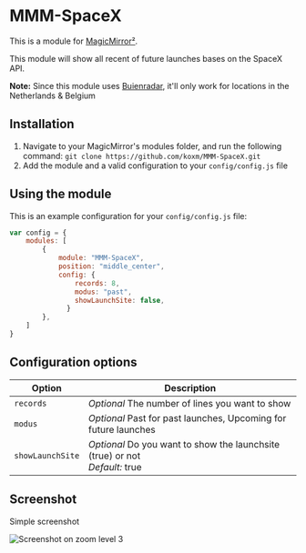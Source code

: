 # MMM-SpaceX

This is a module for [MagicMirror²](https://github.com/MichMich/MagicMirror/).

This module will show all recent of future launches bases on the SpaceX API. 

**Note:** Since this module uses [Buienradar](https://www.buienradar.nl), it'll only work for locations in the Netherlands & Belgium

## Installation
1. Navigate to your MagicMirror's modules folder, and run the following command: `git clone https://github.com/koxm/MMM-SpaceX.git`
2. Add the module and a valid configuration to your `config/config.js` file

## Using the module

This is an example configuration for your `config/config.js` file:
```js
var config = {
    modules: [
        {
            module: "MMM-SpaceX",
            position: "middle_center",
            config: {
                records: 8,
                modus: "past",
                showLaunchSite: false,
			  }
		},
    ]
}
```

## Configuration options

| Option           | Description
|----------------- |-----------
| `records`        | *Optional* The number of lines you want to show
| `modus`          | *Optional* Past for past launches, Upcoming for future launches
| `showLaunchSite` | *Optional* Do you want to show the launchsite (true) or not<br>*Default:* true

## Screenshot

Simple screenshot

![Screenshot on zoom level 3](https://github.com/StefanNienhuis/MMM-Buienradar/raw/master/Screenshot.png)
